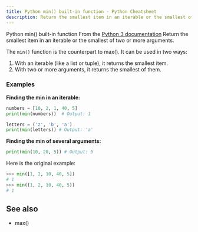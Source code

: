 ```yaml
---
title: Python min() built-in function - Python Cheatsheet
description: Return the smallest item in an iterable or the smallest of two or more arguments.
---
```


<base-title :title="frontmatter.title" :description="frontmatter.description">
Python min() built-in function
</base-title>

<base-disclaimer>
  <base-disclaimer-title>
    From the <a target="_blank" href="https://docs.python.org/3/library/functions.html#min">Python 3 documentation</a>
  </base-disclaimer-title>
  <base-disclaimer-content>
   Return the smallest item in an iterable or the smallest of two or more arguments.
  </base-disclaimer-content>
</base-disclaimer>

The `min()` function is the counterpart to <router-link to="/builtin/max">max()</router-link>. It can be used in two ways:

1.  With an iterable (like a <router-link to="/builtin/list">list</router-link> or <router-link to="/builtin/tuple">tuple</router-link>), it returns the smallest item.
2.  With two or more arguments, it returns the smallest of them.

### Examples

**Finding the min in an iterable:**

```python
numbers = [10, 2, 1, 40, 5]
print(min(numbers))  # Output: 1

letters = ('z', 'b', 'a')
print(min(letters)) # Output: 'a'
```

**Finding the min of several arguments:**

```python
print(min(10, 20, 5)) # Output: 5
```

Here is the original example:

```python
>>> min([1, 2, 10, 40, 5])
# 1
>>> min((1, 2, 10, 40, 5))
# 1
```

## See also

- <router-link to="/builtin/max">max()</router-link>
